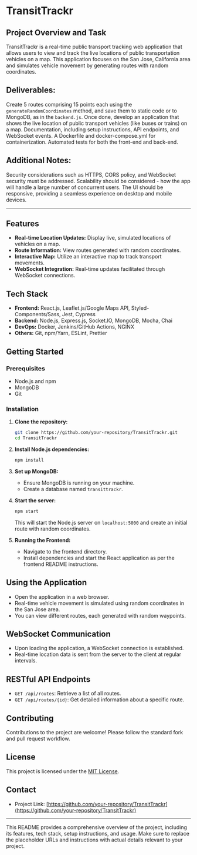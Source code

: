 # TransitTrackr

## Project Overview and Task
TransitTrackr is a real-time public transport tracking web application that allows users to view and track the live locations of public transportation vehicles on a map. This application focuses on the San Jose, California area and simulates vehicle movement by generating routes with random coordinates.

## Deliverables:
Create 5 routes comprising 15 points each using the `generateRandomCoordinates` method, and save them to static code or to MongoDB, as in the `backend.js`. Once done, develop an application that shows the live location of public transport vehicles (like buses or trains) on a map.
Documentation, including setup instructions, API endpoints, and WebSocket events.
A Dockerfile and docker-compose.yml for containerization.
Automated tests for both the front-end and back-end.

## Additional Notes:
Security considerations such as HTTPS, CORS policy, and WebSocket security must be addressed.
Scalability should be considered - how the app will handle a large number of concurrent users.
The UI should be responsive, providing a seamless experience on desktop and mobile devices.

---

## Features
- **Real-time Location Updates:** Display live, simulated locations of vehicles on a map.
- **Route Information:** View routes generated with random coordinates.
- **Interactive Map:** Utilize an interactive map to track transport movements.
- **WebSocket Integration:** Real-time updates facilitated through WebSocket connections.

## Tech Stack
- **Frontend:** React.js, Leaflet.js/Google Maps API, Styled-Components/Sass, Jest, Cypress
- **Backend:** Node.js, Express.js, Socket.IO, MongoDB, Mocha, Chai
- **DevOps:** Docker, Jenkins/GitHub Actions, NGINX
- **Others:** Git, npm/Yarn, ESLint, Prettier

## Getting Started

### Prerequisites
- Node.js and npm
- MongoDB
- Git

### Installation
1. **Clone the repository:**
   ```sh
   git clone https://github.com/your-repository/TransitTrackr.git
   cd TransitTrackr
   ```
2. **Install Node.js dependencies:**
   ```sh
   npm install
   ```
3. **Set up MongoDB:**
   - Ensure MongoDB is running on your machine.
   - Create a database named `transittrackr`.

4. **Start the server:**
   ```sh
   npm start
   ```
   This will start the Node.js server on `localhost:5000` and create an initial route with random coordinates.

5. **Running the Frontend:**
   - Navigate to the frontend directory.
   - Install dependencies and start the React application as per the frontend README instructions.

## Using the Application
- Open the application in a web browser.
- Real-time vehicle movement is simulated using random coordinates in the San Jose area.
- You can view different routes, each generated with random waypoints.

## WebSocket Communication
- Upon loading the application, a WebSocket connection is established.
- Real-time location data is sent from the server to the client at regular intervals.

## RESTful API Endpoints
- `GET /api/routes`: Retrieve a list of all routes.
- `GET /api/routes/{id}`: Get detailed information about a specific route.

## Contributing
Contributions to the project are welcome! Please follow the standard fork and pull request workflow.

## License
This project is licensed under the [MIT License](LICENSE.md).

## Contact
- Project Link: [https://github.com/your-repository/TransitTrackr](https://github.com/your-repository/TransitTrackr)

---

This README provides a comprehensive overview of the project, including its features, tech stack, setup instructions, and usage. Make sure to replace the placeholder URLs and instructions with actual details relevant to your project.
